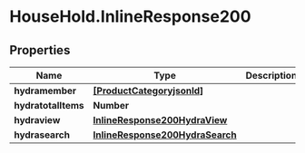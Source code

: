# HouseHold.InlineResponse200

## Properties

Name | Type | Description | Notes
------------ | ------------- | ------------- | -------------
**hydramember** | [**[ProductCategoryjsonld]**](ProductCategoryjsonld.md) |  | 
**hydratotalItems** | **Number** |  | [optional] 
**hydraview** | [**InlineResponse200HydraView**](InlineResponse200HydraView.md) |  | [optional] 
**hydrasearch** | [**InlineResponse200HydraSearch**](InlineResponse200HydraSearch.md) |  | [optional] 


